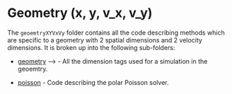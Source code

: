 # Geometry (x, y, v\_x, v\_y)

The `geoemtryXYVxVy` folder contains all the code describing methods which are specific to a geometry with 2 spatial dimensions and 2 velocity dimensions. It is broken up into the following sub-folders:

- [geometry](./geometry/README.md)  --> - All the dimension tags used for a simulation in the geoemtry.
<!-- - [initialization](./initialization/README.md) - -->
- [poisson](./poisson/README.md) - Code describing the polar Poisson solver.
<!-- - [time\_integration](./time_integration/README.md) - -->
<!-- - [vlasov](./vlasov/README.md) - -->


